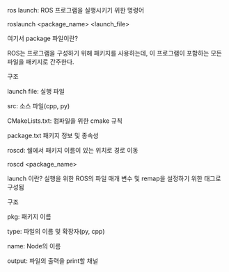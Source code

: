 ros launch: ROS 프로그램을 실행시키기 위한 명령어

roslaunch <package_name> <launch_file>

여기서 package 파일이란?

ROS는 프로그램을 구성하기 위해 패키지를 사용하는데, 이 프로그램이 포함하는 모든 파일을 패키지로 간주한다.


구조

launch file: 실행 파일

src: 소스 파일(cpp, py)

CMakeLists.txt: 컴파일을 위한 cmake 규칙

package.txt 패키지 정보 및 종속성

roscd: 쉘에서 패키지 이름이 있는 위치로 경로 이동

roscd <package_name> 


launch 이란? 실행을 위한 ROS의 파일
매개 변수 및 remap을 설정하기 위한 태그로 구성됨

구조

pkg: 패키지 이름

type: 파일의 이름 및 확장자(py, cpp)

name: Node의 이름

output: 파일의 출력을 print할 채널